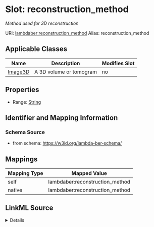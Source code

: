 

# Slot: reconstruction_method 


_Method used for 3D reconstruction_





URI: [lambdaber:reconstruction_method](https://w3id.org/lambda-ber-schema/reconstruction_method)
Alias: reconstruction_method

<!-- no inheritance hierarchy -->





## Applicable Classes

| Name | Description | Modifies Slot |
| --- | --- | --- |
| [Image3D](Image3D.md) | A 3D volume or tomogram |  no  |






## Properties

* Range: [String](String.md)




## Identifier and Mapping Information






### Schema Source


* from schema: https://w3id.org/lambda-ber-schema/




## Mappings

| Mapping Type | Mapped Value |
| ---  | ---  |
| self | lambdaber:reconstruction_method |
| native | lambdaber:reconstruction_method |




## LinkML Source

<details>
```yaml
name: reconstruction_method
description: Method used for 3D reconstruction
from_schema: https://w3id.org/lambda-ber-schema/
rank: 1000
alias: reconstruction_method
owner: Image3D
domain_of:
- Image3D
range: string

```
</details>